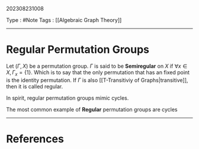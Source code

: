 202308231008

Type : #Note
Tags : [[Algebraic Graph Theory]]

---
# Regular Permutation Groups
Let $(\Gamma, X)$ be a permutation group. $\Gamma$ is said to be **Semiregular** on $X$ if $\forall x\in X,\Gamma_{x}=\{1\}$. Which is to say that the only permutation that has an fixed point is the identity permutation. 
If $\Gamma$ is also [[T-Transitiviy of Graphs|transitive]], then it is called regular.

In spirit, regular permutation groups mimic cycles. 

The most common example of **Regular** permutation groups are  cycles

---
# References
